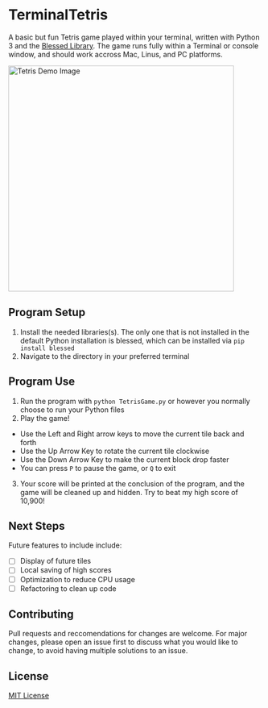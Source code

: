 # TerminalTetris
A basic but fun Tetris game played within your terminal, written with Python 3 and the [Blessed Library](https://pypi.org/project/blessed/). The game runs fully within a Terminal or console window, and should work accross Mac, Linus, and PC platforms. 

<img width="448" alt="Tetris Demo Image" src="https://user-images.githubusercontent.com/15671813/122665139-1ccf8500-d16b-11eb-9e6f-69eaffb0eac9.png">


## Program Setup
1. Install the needed libraries(s). The only one that is not installed in the default Python installation is blessed, which can be installed via `pip install blessed`
2. Navigate to the directory in your preferred terminal

## Program Use
1. Run the program with `python TetrisGame.py` or however you normally choose to run your Python files
2. Play the game! 
 - Use the Left and Right arrow keys to move the current tile back and forth
 - Use the Up Arrow Key to rotate the current tile clockwise
 - Use the Down Arrow Key to make the current block drop faster
 - You can press `P` to pause the game, or `Q` to exit
3. Your score will be printed at the conclusion of the program, and the game will be cleaned up and hidden. Try to beat my high score of 10,900!

## Next Steps
Future features to include include:
- [ ] Display of future tiles
- [ ] Local saving of high scores
- [ ] Optimization to reduce CPU usage
- [ ] Refactoring to clean up code

## Contributing
Pull requests and reccomendations for changes are welcome. For major changes, please open an issue first to discuss what you would like to change, to avoid having multiple solutions to an issue.

## License 
[MIT License](LICENSE)
